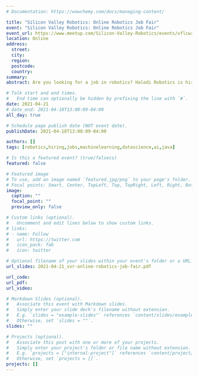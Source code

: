 ```yaml
---
# Documentation: https://wowchemy.com/docs/managing-content/

title: "Silicon Valley Robotics: Online Robotics Job Fair"
event: "Silicon Valley Robotics: Online Robotics Job Fair"
event_url: https://www.meetup.com/Silicon-Valley-Robotics/events/vflcwryccgbcc/
location: Online
address:
  street:
  city:
  region:
  postcode:
  country:
summary:
abstract: Are you looking for a job in robotics? Halodi Robotics is hiring!

# Talk start and end times.
#   End time can optionally be hidden by prefixing the line with `#`.
date: 2021-04-21
# date_end: 2021-04-18T13:08:09-04:00
all_day: true

# Schedule page publish date (NOT event date).
publishDate: 2021-04-18T13:08:09-04:00

authors: []
tags: [robotics,hiring,jobs,machinelearning,datascience,ai,java]

# Is this a featured event? (true/falsecs)
featured: false

# Featured image
# To use, add an image named `featured.jpg/png` to your page's folder.
# Focal points: Smart, Center, TopLeft, Top, TopRight, Left, Right, BottomLeft, Bottom, BottomRight.
image:
  caption: ""
  focal_point: ""
  preview_only: false

# Custom links (optional).
#   Uncomment and edit lines below to show custom links.
# links:
# - name: Follow
#   url: https://twitter.com
#   icon_pack: fab
#   icon: twitter

# Optional filename of your slides within your event's folder or a URL.
url_slides: 2021-04-21_svr-online-robotics-job-fair.pdf

url_code:
url_pdf:
url_video:

# Markdown Slides (optional).
#   Associate this event with Markdown slides.
#   Simply enter your slide deck's filename without extension.
#   E.g. `slides = "example-slides"` references `content/slides/example-slides.md`.
#   Otherwise, set `slides = ""`.
slides: ""

# Projects (optional).
#   Associate this post with one or more of your projects.
#   Simply enter your project's folder or file name without extension.
#   E.g. `projects = ["internal-project"]` references `content/project/deep-learning/index.md`.
#   Otherwise, set `projects = []`.
projects: []
---
```

